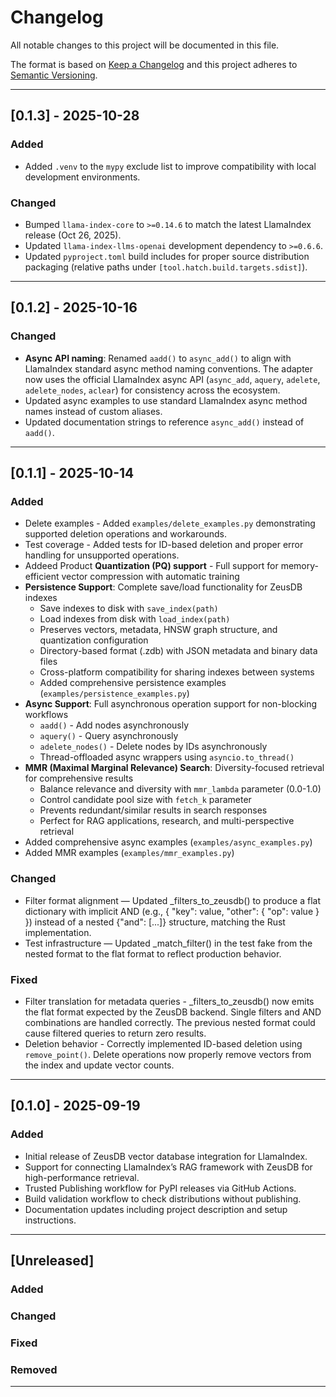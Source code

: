 <!-- markdownlint-disable MD024 -->
# Changelog

All notable changes to this project will be documented in this file.

The format is based on [Keep a Changelog](https://keepachangelog.com/en/1.0.0/)
and this project adheres to [Semantic Versioning](https://semver.org/spec/v2.0.0.html).

---

## [0.1.3] - 2025-10-28

### Added

- Added `.venv` to the `mypy` exclude list to improve compatibility with local development environments.

### Changed

- Bumped `llama-index-core` to `>=0.14.6` to match the latest LlamaIndex release (Oct 26, 2025).
- Updated `llama-index-llms-openai` development dependency to `>=0.6.6`.
- Updated `pyproject.toml` build includes for proper source distribution packaging (relative paths under `[tool.hatch.build.targets.sdist]`).

---

## [0.1.2] - 2025-10-16

### Changed

- **Async API naming**: Renamed `aadd()` to `async_add()` to align with LlamaIndex standard async method naming conventions. The adapter now uses the official LlamaIndex async API (`async_add`, `aquery`, `adelete`, `adelete_nodes`, `aclear`) for consistency across the ecosystem.
- Updated async examples to use standard LlamaIndex async method names instead of custom aliases.
- Updated documentation strings to reference `async_add()` instead of `aadd()`.

---

## [0.1.1] - 2025-10-14

### Added

- Delete examples - Added `examples/delete_examples.py` demonstrating supported deletion operations and workarounds.
- Test coverage - Added tests for ID-based deletion and proper error handling for unsupported operations.
- Addeed Product **Quantization (PQ) support** - Full support for memory-efficient vector compression with automatic training
- **Persistence Support**: Complete save/load functionality for ZeusDB indexes
  - Save indexes to disk with `save_index(path)`
  - Load indexes from disk with `load_index(path)`
  - Preserves vectors, metadata, HNSW graph structure, and quantization configuration
  - Directory-based format (.zdb) with JSON metadata and binary data files
  - Cross-platform compatibility for sharing indexes between systems
  - Added comprehensive persistence examples (`examples/persistence_examples.py`)
- **Async Support**: Full asynchronous operation support for non-blocking workflows
  - `aadd()` - Add nodes asynchronously
  - `aquery()` - Query asynchronously  
  - `adelete_nodes()` - Delete nodes by IDs asynchronously
  - Thread-offloaded async wrappers using `asyncio.to_thread()`
- **MMR (Maximal Marginal Relevance) Search**: Diversity-focused retrieval for comprehensive results
  - Balance relevance and diversity with `mmr_lambda` parameter (0.0-1.0)
  - Control candidate pool size with `fetch_k` parameter
  - Prevents redundant/similar results in search responses
  - Perfect for RAG applications, research, and multi-perspective retrieval
- Added comprehensive async examples (`examples/async_examples.py`)
- Added MMR examples (`examples/mmr_examples.py`)

### Changed

- Filter format alignment — Updated _filters_to_zeusdb() to produce a flat dictionary with implicit AND (e.g., { "key": value, "other": { "op": value } }) instead of a nested {"and": [...]} structure, matching the Rust implementation.
- Test infrastructure — Updated _match_filter() in the test fake from the nested format to the flat format to reflect production behavior.

### Fixed

- Filter translation for metadata queries - _filters_to_zeusdb() now emits the flat format expected by the ZeusDB backend. Single filters and AND combinations are handled correctly. The previous nested format could cause filtered queries to return zero results.
- Deletion behavior - Correctly implemented ID-based deletion using `remove_point()`. Delete operations now properly remove vectors from the index and update vector counts.

---

## [0.1.0] - 2025-09-19

### Added

- Initial release of ZeusDB vector database integration for LlamaIndex.
- Support for connecting LlamaIndex’s RAG framework with ZeusDB for high-performance retrieval.
- Trusted Publishing workflow for PyPI releases via GitHub Actions.
- Build validation workflow to check distributions without publishing.
- Documentation updates including project description and setup instructions.

---

## [Unreleased]

### Added
<!-- Add new features here -->

### Changed
<!-- Add changed behavior here -->

### Fixed
<!-- Add bug fixes here -->

### Removed
<!-- Add removals/deprecations here -->

---
